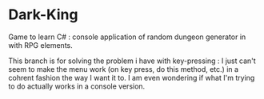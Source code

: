 # Dark-King
Game to learn C# : console application of random dungeon generator in with RPG elements.

This branch is for solving the problem i have with key-pressing : I just can't seem to make the menu work (on key press, do this method, etc.) in a cohrent fashion the way I want it to. I am even wondering if what I'm trying to do actually works in a console version.
